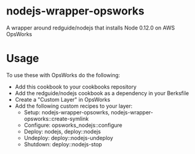 # nodejs-wrapper-opsworks
A wrapper around redguide/nodejs that installs Node 0.12.0 on AWS OpsWorks

# Usage

To use these with OpsWorks do the following:

* Add this cookbook to your cookbooks repository
* Add the redguide/nodejs cookbook as a dependency in your Berksfile
* Create a "Custom Layer" in OpsWorks
* Add the following custom recipes to your layer:
  * Setup: nodejs-wrapper-opsowrks, nodejs-wrapper-opsworks::create-symlink
  * Configure: opsworks_nodejs::configure
  * Deploy: nodejs, deploy::nodejs
  * Undeploy: deploy::nodejs-undeploy
  * Shutdown: deploy::nodejs-stop
